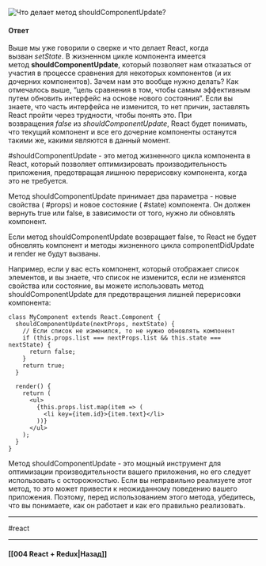 ![Что делает метод `shouldComponentUpdate`?](https://youtu.be/ngyOYuTrUk8?t=748)

#### Ответ

Выше мы уже говорили о сверке и что делает React, когда вызван _setState_. В жизненном цикле компонента имеется метод **shouldComponentUpdate**, который позволяет нам отказаться от участия в процессе сравнения для некоторых компонентов (и их дочерних компонентов). Зачем нам это вообще нужно делать? Как отмечалось выше, “цель сравнения в том, чтобы самым эффективным путем обновить интерфейс на основе нового состояния”. Если вы знаете, что часть интерфейса не изменится, то нет причин, заставлять React пройти через трудности, чтобы понять это. При возвращения _false_ из _shouldComponentUpdate_, React будет понимать, что текущий компонент и все его дочерние компоненты останутся такими же, какими являются в данный момент.


#shouldComponentUpdate - это метод жизненного цикла компонента в React, который позволяет оптимизировать производительность приложения, предотвращая лишнюю перерисовку компонента, когда это не требуется.

Метод shouldComponentUpdate принимает два параметра - новые свойства ( #props) и новое состояние ( #state) компонента. Он должен вернуть true или false, в зависимости от того, нужно ли обновлять компонент.

Если метод shouldComponentUpdate возвращает false, то React не будет обновлять компонент и методы жизненного цикла componentDidUpdate и render не будут вызваны.

Например, если у вас есть компонент, который отображает список элементов, и вы знаете, что список не изменится, если не изменятся свойства или состояние, вы можете использовать метод shouldComponentUpdate для предотвращения лишней перерисовки компонента:

```
class MyComponent extends React.Component {
  shouldComponentUpdate(nextProps, nextState) {
    // Если список не изменился, то не нужно обновлять компонент
    if (this.props.list === nextProps.list && this.state === nextState) {
      return false;
    }
    return true;
  }

  render() {
    return (
      <ul>
        {this.props.list.map(item => (
          <li key={item.id}>{item.text}</li>
        ))}
      </ul>
    );
  }
}
```

Метод shouldComponentUpdate - это мощный инструмент для оптимизации производительности вашего приложения, но его следует использовать с осторожностью. Если вы неправильно реализуете этот метод, то это может привести к неожиданному поведению вашего приложения. Поэтому, перед использованием этого метода, убедитесь, что вы понимаете, как он работает и как его правильно реализовать.

____
#react

____

#### [[004 React + Redux|Назад]]
